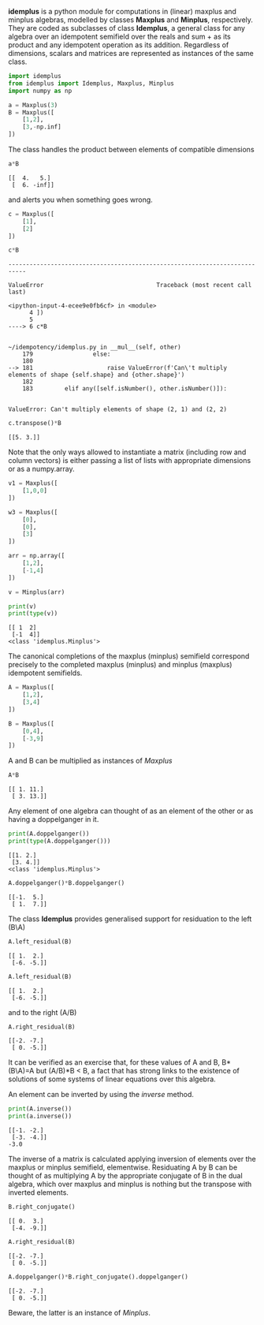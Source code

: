**idemplus** is a python module for computations in (linear) maxplus and minplus algebras, modelled by classes **Maxplus** and **Minplus**, respectively. They are coded as subclasses of class **Idemplus**, a general class for any algebra over an idempotent semifield over the reals and sum + as its product and any idempotent operation as its addition.
Regardless of dimensions, scalars and matrices are represented as instances of the same class.



```python
import idemplus
from idemplus import Idemplus, Maxplus, Minplus
import numpy as np

a = Maxplus(3)
B = Maxplus([
    [1,2],
    [3,-np.inf]
])
```

The class handles the product between elements of compatible dimensions


```python
a*B
```




    [[  4.   5.]
     [  6. -inf]]



and alerts you when something goes wrong.


```python
c = Maxplus([
    [1],
    [2]
])

c*B
```


    ---------------------------------------------------------------------------

    ValueError                                Traceback (most recent call last)

    <ipython-input-4-ecee9e0fb6cf> in <module>
          4 ])
          5 
    ----> 6 c*B
    

    ~/idempotency/idemplus.py in __mul__(self, other)
        179                 else:
        180 
    --> 181                     raise ValueError(f'Can\'t multiply elements of shape {self.shape} and {other.shape}')
        182 
        183         elif any([self.isNumber(), other.isNumber()]):


    ValueError: Can't multiply elements of shape (2, 1) and (2, 2)



```python
c.transpose()*B
```




    [[5. 3.]]



Note that the only ways allowed to instantiate a matrix (including row and column vectors) is either passing a list of lists with appropriate dimensions or as a numpy.array.


```python
v1 = Maxplus([
    [1,0,0]
])

w3 = Maxplus([
    [0],
    [0],
    [3]
])

arr = np.array([
    [1,2],
    [-1,4]
])

v = Minplus(arr)

print(v)
print(type(v))
```

    [[ 1  2]
     [-1  4]]
    <class 'idemplus.Minplus'>


The canonical completions of the maxplus (minplus) semifield correspond precisely to the completed maxplus (minplus) and minplus (maxplus) idempotent semifields. 


```python
A = Maxplus([
    [1,2],
    [3,4]
])

B = Maxplus([
    [0,4],
    [-3,9]
])
```

A and B can be multiplied as instances of *Maxplus*


```python
A*B
```




    [[ 1. 11.]
     [ 3. 13.]]



Any element of one algebra can thought of as an element of the other or as having a doppelganger in it.


```python
print(A.doppelganger())
print(type(A.doppelganger()))
```

    [[1. 2.]
     [3. 4.]]
    <class 'idemplus.Minplus'>



```python
A.doppelganger()*B.doppelganger()
```




    [[-1.  5.]
     [ 1.  7.]]



The class **Idemplus** provides generalised support for residuation to the left (B\A)


```python
A.left_residual(B)
```




    [[ 1.  2.]
     [-6. -5.]]




```python
A.left_residual(B)
```




    [[ 1.  2.]
     [-6. -5.]]



and to the right (A/B)


```python
A.right_residual(B)
```




    [[-2. -7.]
     [ 0. -5.]]



It can be verified as an exercise that, for these values of A and B, B\*(B\A)=A but (A/B)\*B < B, a fact that has strong links to the existence of solutions of some systems of linear equations over this algebra.

An element can be inverted by using the *inverse* method.


```python
print(A.inverse())
print(a.inverse())
```

    [[-1. -2.]
     [-3. -4.]]
    -3.0


The inverse of a matrix is calculated applying inversion of elements over the maxplus or minplus semifield, elementwise. 
Residuating A by B can be thought of as multiplying A by the appropriate conjugate of B in the dual algebra, which over maxplus and minplus is nothing but the transpose with inverted elements. 


```python
B.right_conjugate()
```




    [[ 0.  3.]
     [-4. -9.]]




```python
A.right_residual(B)
```




    [[-2. -7.]
     [ 0. -5.]]




```python
A.doppelganger()*B.right_conjugate().doppelganger()
```




    [[-2. -7.]
     [ 0. -5.]]



Beware, the latter is an instance of *Minplus*.
